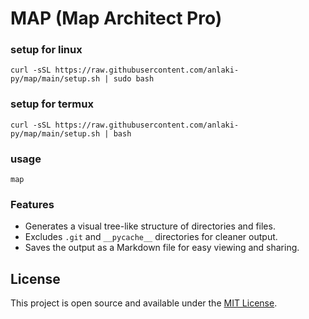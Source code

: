 # MAP (Map Architect Pro)

### setup for linux
```
curl -sSL https://raw.githubusercontent.com/anlaki-py/map/main/setup.sh | sudo bash
```

### setup for termux
```
curl -sSL https://raw.githubusercontent.com/anlaki-py/map/main/setup.sh | bash
```

### usage
```
map
```

### Features

- Generates a visual tree-like structure of directories and files.
- Excludes `.git` and `__pycache__` directories for cleaner output.
- Saves the output as a Markdown file for easy viewing and sharing.


## License

This project is open source and available under the [MIT License](LICENSE).
